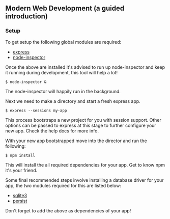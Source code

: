 ## Modern Web Development (a guided introduction)

### Setup

To get setup the following global modules are required:

- [express][1]
- [node-inspector][2]

Once the above are installed it's advised to run up node-inspector and keep
it running during development, this tool will help a lot!

```
$ node-inspector &
```

The node-inspector will happily run in the background.

Next we need to make a directory and start a fresh express app.

```
$ express --sessions my-app
```

This process bootstraps a new project for you with session support. Other options
can be passed to express at this stage to further configure your new app. Check the
help docs for more info.

With your new app bootstrapped move into the director and run the following:

```
$ npm install
```

This will install the all required dependencies for your app. Get to know npm
it's your friend.

Some final recommended steps involve installing a database driver for your app,
the two modules required for this are listed below:


- [sqlite3][3]
- [persist][4]

Don't forget to add the above as dependencies of your app!


[1]: https://github.com/visionmedia/express
[2]: https://github.com/node-inspector/node-inspector
[3]: https://github.com/developmentseed/node-sqlite3
[4]: https://github.com/nearinfinity/node-persist
